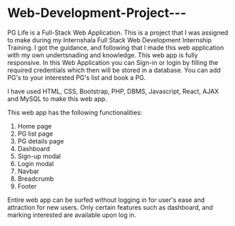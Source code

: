 # Web-Development-Project---
PG Life is a Full-Stack Web Application. This is a project that I was assigned to make during my Internshala Full Stack Web Development Internship Training. I got the guidance, and following that I made this web application with my own undertsnading and knowledge. 
This web app is fully responsive. In this Web Application you can Sign-in or login by filling the required credentials which then will be stored in a database. You can add PG's to your interested PG's list and book a PG. 

I have used HTML, CSS, Bootstrap, PHP, DBMS, Javascript, React, AJAX and MySQL to make this web app.

This web app has the following functionalities:
1. Home page
2. PG list page
3. PG details page
4. Dashboard
5. Sign-up modal
6. Login modal
7. Navbar
8. Breadcrumb
10. Footer

Entire web app can be surfed without logging in for user's ease and attraction for new users. Only certain features such as dashboard, and marking interested are available upon log in.

